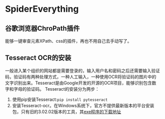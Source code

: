 # SpiderEverything

## 谷歌浏览器ChroPath插件
能够一键审查元素XPath、css的插件，再也不用自己去手动写了。

## Tesseract OCR的安装
一般进入某个组织的网站都是需要登录的，输入用户名和密码之后还需要输入验证码，验证码有两种处理方式，一种人工输入，一种使用OCR将验证码的图片中的文字识别出来。Tesseract是由Google开发的开源的OCR项目，能够识别包含数字和字母的验证码。
Tesseract的安装分为两步：
1. 使用pip安装Tesseract:``pip install pytesseract``
2. 安装Tesseract-ocr。在Windows系统下，官方不提供最新版本的平台安装包，只有旧的3.02.02版本的工具，其[exe程序的下载地址](https://sourceforge.net/projects/tesseract-ocr-alt/files/)
